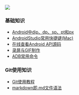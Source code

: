 ![](http://ww1.sinaimg.cn/large/005Xtdi2jw1f6307cu3krj30rs05kglz.jpg)

### 基础知识

* [Android中dip、dp、sp、pt和px](https://github.com/leoFengCT/git/blob/master/my-android-note/ChaosCrystal/Android%E4%B8%ADdip%E3%80%81dp%E3%80%81sp%E3%80%81pt%E5%92%8Cpx.md)
* [AndroidStudio常用快捷键(Mac)](https://github.com/leoFengCT/git/blob/master/my-android-note/ChaosCrystal/AndroidStudio%E5%B8%B8%E7%94%A8%E5%BF%AB%E6%8D%B7%E9%94%AE(Mac).md)
* [在线查看Android API源码](https://github.com/leoFengCT/git/blob/master/my-android-note/ChaosCrystal/HowToViewAPISourceOnline.md)
* [录屏与GIF制作](https://github.com/leoFengCT/git/blob/master/my-android-note/ChaosCrystal/%E5%BD%95%E5%B1%8F%E4%B8%8EGIF%E5%88%B6%E4%BD%9C.md)
* [ADB常用命令](https://github.com/leoFengCT/git/blob/master/my-android-note/ChaosCrystal/ADB%E5%B8%B8%E7%94%A8%E5%91%BD%E4%BB%A4.md)
### Git使用知识
* [Git使用教程](https://www.liaoxuefeng.com/wiki/0013739516305929606dd18361248578c67b8067c8c017b000)
* [markdown即.md文件语法](https://www.cnblogs.com/liugang-vip/p/6337580.html)


